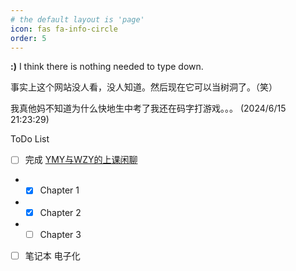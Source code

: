 ```yaml
---
# the default layout is 'page'
icon: fas fa-info-circle
order: 5
---
```


**:)**  I think there is nothing needed to type down.

事实上这个网站没人看，没人知道。然后现在它可以当树洞了。（笑）

我真他妈不知道为什么快地生中考了我还在码字打游戏。。。 (2024/6/15 21:23:29)

ToDo List

- [ ] 完成 [YMY与WZY的上课闲聊](/posts/note1/)
- - [x] Chapter 1
- - [x] Chapter 2
- - [ ] Chapter 3
- [ ] 笔记本 电子化


